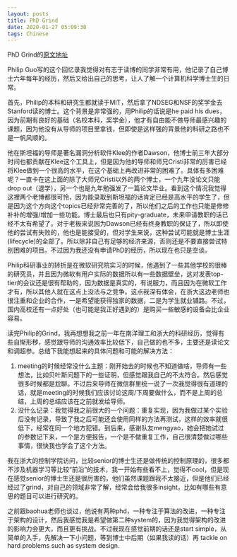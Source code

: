 ```yaml
---
layout: posts
title: PhD Grind
date: 2020-01-27 05:09:38
tags: Chinese
---
```


PhD Grind的[原文地址](http://pgbovine.net/PhD-memoir/pguo-PhD-grind.pdf)

Philip Guo写的这个回忆录我觉得对有志于读博的同学非常有用，他记录了自己博士六年每年的经历，然后又给出自己的思考，让人了解一个计算机科学博士生的日常。

首先，Philip的本科和研究生都就读于MIT，然后拿了NDSEG和NSF的奖学金去Stanford读的博士。这个背景是非常强的，用Philip的话说是he paid his dues，因为前期有良好的基础（名校本科，奖学金），他才有自由能不做导师最感兴趣的课题，因为他没有从导师的项目里拿钱，但即使是这样强的背景他的科研之路也不是一帆风顺的。

他在斯坦福的导师是著名漏洞分析软件Klee的作者Dawson，他博士前三年大部分时间也都贡献在Klee这个工具上，但是因为他的导师和师兄Cristi非常的厉害已经将Klee做到一个很高的水平，在这个基础上再改进非常的困难了。具体有多困难呢？一直卡在这上面的除了大师兄Cristi以外的两个博士，一个九年没论文只能drop out（退学），另一个也是九年勉强发了一篇论文毕业。看到这个情况我觉得这裡两个老博都很可怜，因为能录取到斯坦福的话肯定已经是高水平的学生了，但是因为这个方向这个topics已经非常完善的了，所以他们之后的工作也只能是修修补补的增强/增加一些功能。博士最后也只有pity-graduate，未来申请教职的话已经不太有希望了。对于老板来说因为Dawson已经有终身教职的保证了，所以即使他的尝试有失败的，他也是能接受的，但对学生来说，这种尝试可能就是博士生涯(lifecycle)的全部了。所以除非自己有足够的经济来源，否则还是不要直接尝试特别困难的项目。不过因为我还没有申请PhD的经历，所以现在也只是空谈。

Philip科研事业的转折是在微软研究院实习的时候，他遇到了一些其他学校的很棒的研究员，并且因为微软有用户实际的数据所以有一些数据壁垒，这对发表top-tier的会议还是很有帮助的，因为数据是真实的，有说服力，而且因为在微软工作才有，所以其他人就在这点上没法与之竞争。这点我深有体会，在浙大这边老师也很注重和企业的合作，一是希望能获得独家的数据，二是为学生就业铺路。不过，国内高校还有一点好处（也可能是我正好遇到的）是购买一些敏感的设备会比企业容易。

读完Philip的Grind，我再想想我之前一年在南洋理工和浙大的科研经历，觉得有些自惭形秽，感觉跟导师的沟通效率比较低下，自己做的也不多，主要还是读论文和调超参。总结下我能想起来的具体问题和可能的解决方法：

1. meeting的时候经常没什么主题：刚开始去的时候也不知道做啥，导师有一些想法，比如贝叶斯问题下的一些证明，但感觉跟我自己的不太符合。然后感觉很多时候都是尬聊。不过后来导师在微信群里统一说了一次我觉得很有道理的话，就是meeting的时候我们应该讨论这周/下周要做什么，而不是上周的总结，上周的总结应该在之前就发给导师。
2. 没什么记录：我觉得我之前很大的一个问题：重复实现，因为我做过某个实验后没有记录，导致了我之后可能还会使用同样的方法再测试，这样的效率就很低下，经常在同一个地方犯错。到后来，感谢队友mengyao，她会把她试过的参数记下来，一个是方便报告，一个是不做重复工作，自己很清楚做过哪些事情，很快我也学会了这个方法。

我在浙大的控制学院访问，比较senior的博士生还是做传统的控制原理的，很多都不涉及机器学习等比较“前沿”的技术，我一开始有些看不上，觉得不cool，但是现在感觉senior的博士生还是很厉害的，他们虽然课题跟我不太接近，但是他们已经经过了grind，对自己的领域非常了解，经常会给我很多insight，比如有哪些有意思的题目可以进行研究的。

之前跟baohua老师也谈过，他说有两种phd，一种专注于算法的改进，一种专注于架构的设计，然后我感觉我是希望做第二种system的，因为我觉得架构的改进的影响力会更大，而且更有挑战。不过我现在感觉前期的话还是start simple，从简单的入手，先解决一下小问题，等到博士中后期（如果我读的话）再 tackle on hard problems such as system design.